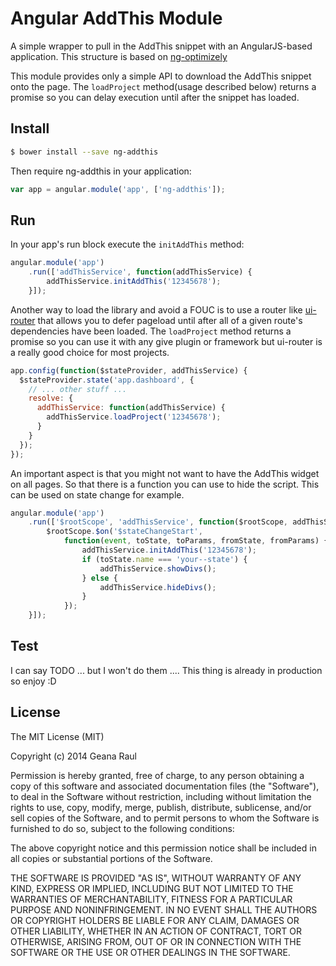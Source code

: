# Angular AddThis Module

A simple wrapper to pull in the AddThis snippet with an AngularJS-based application. This structure is based on [ng-optimizely](https://github.com/jacopotarantino/ng-optimizely)

This module provides only a simple API to download the AddThis snippet onto the page. The `loadProject` method(usage described below) returns a promise so you can delay execution until after the snippet has loaded.

## Install

```bash
$ bower install --save ng-addthis
```

Then require ng-addthis in your application:

```javascript
var app = angular.module('app', ['ng-addthis']);
```

## Run

In your app's run block execute the `initAddThis` method:

```javascript
angular.module('app')
    .run(['addThisService', function(addThisService) {
        addThisService.initAddThis('12345678');
    }]);
```

Another way to load the library and avoid a FOUC is to use a router like [ui-router](https://github.com/angular-ui/ui-router) that allows you to defer pageload until after all of a given route's dependencies have been loaded. The `loadProject` method returns a promise so you can use it with any give plugin or framework but ui-router is a really good choice for most projects.

```javascript
app.config(function($stateProvider, addThisService) {
  $stateProvider.state('app.dashboard', {
    // ... other stuff ...
    resolve: {
      addThisService: function(addThisService) {
        addThisService.loadProject('12345678');
      }
    }
  });
});
```

An important aspect is that you might not want to have the AddThis widget on all pages. So that there is a function you can use to hide the script. This can be used on state change for example.

```javascript
angular.module('app')
    .run(['$rootScope', 'addThisService', function($rootScope, addThisService) {
        $rootScope.$on('$stateChangeStart', 
            function(event, toState, toParams, fromState, fromParams) {
                addThisService.initAddThis('12345678');
                if (toState.name === 'your--state') {
                    addThisService.showDivs();       
                } else { 
                    addThisService.hideDivs();
                }
            });
    }]);
```

## Test

I can say TODO ... but I won't do them .... This thing is already in production so enjoy :D

## License

The MIT License (MIT)

Copyright (c) 2014 Geana Raul

Permission is hereby granted, free of charge, to any person obtaining a copy
of this software and associated documentation files (the "Software"), to deal
in the Software without restriction, including without limitation the rights
to use, copy, modify, merge, publish, distribute, sublicense, and/or sell
copies of the Software, and to permit persons to whom the Software is
furnished to do so, subject to the following conditions:

The above copyright notice and this permission notice shall be included in
all copies or substantial portions of the Software.

THE SOFTWARE IS PROVIDED "AS IS", WITHOUT WARRANTY OF ANY KIND, EXPRESS OR
IMPLIED, INCLUDING BUT NOT LIMITED TO THE WARRANTIES OF MERCHANTABILITY,
FITNESS FOR A PARTICULAR PURPOSE AND NONINFRINGEMENT. IN NO EVENT SHALL THE
AUTHORS OR COPYRIGHT HOLDERS BE LIABLE FOR ANY CLAIM, DAMAGES OR OTHER
LIABILITY, WHETHER IN AN ACTION OF CONTRACT, TORT OR OTHERWISE, ARISING FROM,
OUT OF OR IN CONNECTION WITH THE SOFTWARE OR THE USE OR OTHER DEALINGS IN
THE SOFTWARE.
